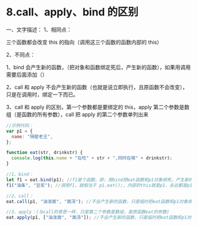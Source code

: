 # 8.call、apply、bind 的区别

一、文字描述：
1、相同点：

三个函数都会改变 this 的指向（调用这三个函数的函数内部的 this）

2、不同点：

1、bind 会产生新的函数，（把对象和函数绑定死后，产生新的函数），如果用调用需要后面添加（）

2、call 和 apply 不会产生新的函数（也就是说立即执行，且原函数不会改变），只是在调用时，绑定一下而已。

3、call 和 apply 的区别，第一个参数都是要绑定的 this，apply 第二个参数是数组（是函数的所有参数），call 把 apply 的第二个参数单列出来

```js
//示例代码：
var p1 = {
  name: "隔壁老王",
};

function eat(str, drinkstr) {
  console.log(this.name + "在吃" + str + ",同时在喝" + drinkstr);
}

//1、bind：
let f1 = eat.bind(p1); //f1是个函数。即，用bind把eat函数和p1对象绑死，产生新的函数叫作f1
f1("油条", "豆浆"); //调用f1，就相当于 p1.eat();，内部的this就是p1，永远都是p1，不会是window

//2、call：
eat.call(p1, "油泼面", "面汤"); //不会产生新的函数，只是临时把eat函数和p1对象绑定一下。

//3、apply：(与call的意思一样，只是第二个参数是数组，是原函数eat的参数)
eat.apply(p1, ["油泼面", "面汤"]); //不会产生新的函数，只是临时把eat函数和p1对象绑定一下。
```
